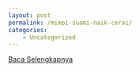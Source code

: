 ```yaml
---
layout: post
permalink: /mimpi-suami-naik-cerai/
categories:
    - Uncategorized
---
```


[Baca Selengkapnya](/09)